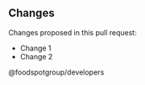 ## Changes
Changes proposed in this pull request:

- Change 1
- Change 2

@foodspotgroup/developers
